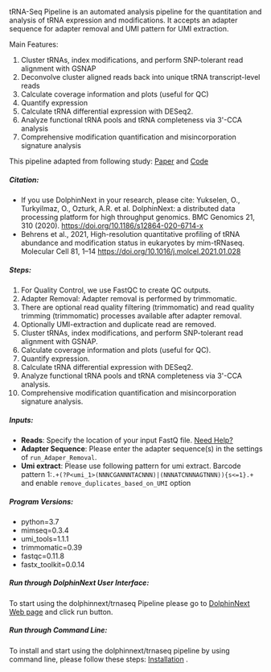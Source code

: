 tRNA-Seq Pipeline is an automated analysis pipeline for the quantitation and analysis of tRNA expression and modifications. It accepts an adapter sequence for adapter removal and UMI pattern for UMI extraction. 

Main Features:

1. Cluster tRNAs, index modifications, and perform SNP-tolerant read alignment with GSNAP
2. Deconvolve cluster aligned reads back into unique tRNA transcript-level reads
3. Calculate coverage information and plots (useful for QC)
4. Quantify expression
5. Calculate tRNA differential expression with DESeq2.
6. Analyze functional tRNA pools and tRNA completeness via 3'-CCA analysis
7. Comprehensive modification quantification and misincorporation signature analysis


This pipeline adapted from following study: <a class="link-underline" href="https://doi.org/10.1016/j.molcel.2021.01.028" target="_blank">Paper</a>  and <a class="link-underline" href="https://github.com/nedialkova-lab/mim-tRNAseq" target="_blank">Code</a> 


##### Citation:

* If you use DolphinNext in your research, please cite: 
Yukselen, O., Turkyilmaz, O., Ozturk, A.R. et al. DolphinNext: a distributed data processing platform for high throughput genomics. BMC Genomics 21, 310 (2020). https://doi.org/10.1186/s12864-020-6714-x
* Behrens et al., 2021, High-resolution quantitative profiling of tRNA abundance and modification status in eukaryotes by mim-tRNaseq. Molecular Cell 81, 1–14 https://doi.org/10.1016/j.molcel.2021.01.028

##### Steps:

1. For Quality Control, we use FastQC to create QC outputs. 
2. Adapter Removal: Adapter removal is performed by trimmomatic.
3. There are optional read quality filtering (trimmomatic) and read quality trimming (trimmomatic) processes available after adapter removal. 
4. Optionally UMI-extraction and duplicate read are removed.
5. Cluster tRNAs, index modifications, and perform SNP-tolerant read alignment with GSNAP.
6. Calculate coverage information and plots (useful for QC).
7. Quantify expression.
8. Calculate tRNA differential expression with DESeq2.
9. Analyze functional tRNA pools and tRNA completeness via 3'-CCA analysis.
10. Comprehensive modification quantification and misincorporation signature analysis.

##### Inputs:

* **Reads**: Specify the location of your input FastQ file. <a class="link-underline" href="https://dolphinnext.readthedocs.io/en/latest/dolphinNext/quick.html#adding-files" target="_blank">Need Help?</a>
* **Adapter Sequence**: Please enter the adapter sequence(s) in the settings of `run_Adaper_Removal`.
* **Umi extract**: Please use following pattern for umi extract. Barcode pattern 1:`.+(?P<umi_1>(NNNCGANNNTACNNN)|(NNNATCNNNAGTNNN)){s<=1}.+` and enable `remove_duplicates_based_on_UMI` option
 
##### Program Versions:
  - python=3.7
  - mimseq=0.3.4
  - umi_tools=1.1.1
  - trimmomatic=0.39
  - fastqc=0.11.8
  - fastx_toolkit=0.0.14

##### Run through DolphinNext User Interface:

To start using the dolphinnext/trnaseq Pipeline please go to <a class="link-underline" href="https://dolphinnext.umassmed.edu/index.php?np=1&id=744" target="_blank">DolphinNext Web page</a> and click run button.

##### Run through Command Line:

To install and start using the dolphinnext/trnaseq pipeline by using command line, please follow these steps: <a class="link-underline" href="https://github.com/dolphinnext/trnaseq/blob/1.0/docs/local.md" target="_blank">Installation</a> .